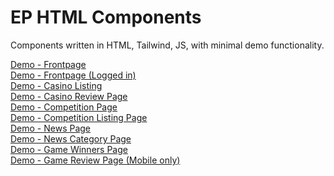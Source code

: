 # EP HTML Components

Components written in HTML, Tailwind, JS, with minimal demo functionality.

[Demo - Frontpage](https://orindholt.github.io/EP-HTML-Components/index.html)<br/>
[Demo - Frontpage (Logged in)](https://orindholt.github.io/EP-HTML-Components/index-logged.html)<br/>
[Demo - Casino Listing](https://orindholt.github.io/EP-HTML-Components/casinos.html)<br/>
[Demo - Casino Review Page](https://orindholt.github.io/EP-HTML-Components/casino-review.html)<br/>
[Demo - Competition Page](https://orindholt.github.io/EP-HTML-Components/game.html)<br/>
[Demo - Competition Listing Page](https://orindholt.github.io/EP-HTML-Components/competitions.html)<br/>
[Demo - News Page](https://orindholt.github.io/EP-HTML-Components/news.html)<br/>
[Demo - News Category Page](https://orindholt.github.io/EP-HTML-Components/news-subpage.html)<br/>
[Demo - Game Winners Page](https://orindholt.github.io/EP-HTML-Components/game-winners.html)<br/>
[Demo - Game Review Page (Mobile only)](https://orindholt.github.io/EP-HTML-Components/game-review.html)<br/>
